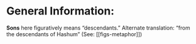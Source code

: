 # General Information:

**Sons** here figuratively means “descendants.” Alternate translation: “from the descendants of Hashum” (See: [[figs-metaphor]])